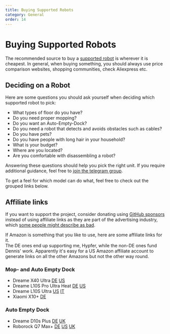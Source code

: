 ```yaml
---
title: Buying Supported Robots
category: General
order: 14
---
```

# Buying Supported Robots

The recommended source to buy a [supported robot](https://valetudo.cloud/pages/general/supported-robots.html) is
wherever it is cheapest. In general, when buying something, you should always use price comparison websites, shopping communities, check Aliexpress etc.

## Deciding on a Robot

Here are some questions you should ask yourself when deciding which supported robot to pick:
- What types of floor do you have?
- Do you need proper mopping?
- Do you want an Auto-Empty-Dock?
- Do you need a robot that detects and avoids obstacles such as cables?
- Do you have pets?
- Do you have people with long hair in your household?
- What is your budget?
- Where are you located?
- Are you comfortable with disassembling a robot?

Answering these questions should help you pick the right unit. If you require additional guidance, feel free to
[join the telegram group](https://t.me/+nwBRK29pN7FhODBi).

To get a feel for which model can do what, feel free to check out the grouped links below.

## Affiliate links

If you want to support the project, consider donating using [GitHub sponsors](https://github.com/sponsors/Hypfer) instead
of using affiliate links as they are part of the advertising industry, which [some people might describe as bad](https://www.youtube.com/watch?v=tHEOGrkhDp0).

If Amazon is something that you like to use, here are some affiliate links for it.<br/>
The DE ones end up supporting me, Hypfer, while the non-DE ones fund Dennis' work.
Apparently it's easy for a US Amazon affiliate account to generate links on all the other Amazons but not the other way round.

### Mop- and Auto Empty Dock

* Dreame X40 Ultra [DE](https://amzn.to/44WnHPS) [US](https://amzn.to/4aqfaG8)
* Dreame L10S Pro Ultra Heat [DE](https://amzn.to/3ys57mB) [US](https://amzn.to/3K6hEyH)
* Dreame L10S Ultra [US](https://amzn.to/3YOvQmq) [IT](https://amzn.to/3soPM3h)
* Xiaomi X10+ [DE](https://amzn.to/3qozcQn)

### Auto Empty Dock

* Dreame D10s Plus [DE](https://amzn.to/45o0Coh) [UK](https://amzn.to/47JvLV8)
* Roborock Q7 Max+ [DE](https://amzn.to/3GgiYN3) [US](https://amzn.to/45i3hQE) [UK](https://amzn.to/45ln7KX)
